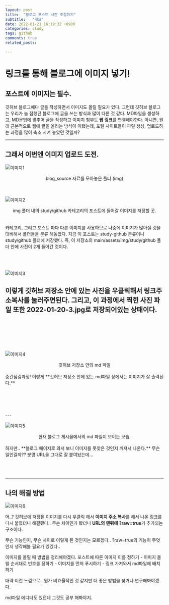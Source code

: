 ```yaml
---
layout: post
title:  "블로그 포스트 시간 조절하기"
subtitle:   "개요"
date: 2022-01-21 16:19:32 +0900
categories: study
tags: github
comments: true
related_posts:

---
```



# 링크를 통해 블로그에 이미지 넣기!

## 포스트에 이미지는 필수.

깃허브 블로그에다 글을 작성하면서 이미지도 올릴 필요가 있다.
그런데 깃허브 블로그는 우리가 늘 접했던 블로그에 글을 쓰는 방식과 많이 다른 것 같다.
MD파일을 생성하고, MD문법에 맞추어 글을 작성하고 이미지 첨부도 **웹 링크**를 연결해야한다.
아니면, 원래 근본적으로 웹에 글을 올리는 방식이 이랬는데, 포털 사이트들이 파일 생성, 업로드하는 과정을 많이 축소 시켜 놓았던 것일까?

---
## 그래서 이번엔 이미지 업로드 도전.

![이미지1](https://github.com/wookikim95/wookikim95.github.io/blob/main/assets/img/study/github/2022-01-20_1.jpg?raw=true)
<center>blog_source 자료를 모아놓은 폴더 (img)</center><br/>
<br/>

![이미지2](https://github.com/wookikim95/wookikim95.github.io/blob/main/assets/img/study/github/2022-01-20_2.jpg?raw=true)
<center>img 폴더 내의 study/github 카테고리의 포스트에 들어갈 이미지를 저장할 곳.</center><br/>
<br/>
카테고리, 그리고 포스트 마다 다른 이미지를 사용하므로 나중에 이미지가 많아질 것을 대비해서
폴더들을 분류 해놓았다. 지금 이 포스트는 study-github 분류이니 study/github 폴더에 저장했다.
즉, 이 저장소의 main/assets/img/study/github 폴더 안에 사진이 2개 들어간 것이다.  
<br/>
<br/>
<br/>
<br/>

![이미지3](https://github.com/wookikim95/wookikim95.github.io/blob/main/assets/img/study/github/2022-01-20_3.jpg?raw=true)

이렇게 깃허브 저장소 안에 있는 사진을 우클릭해서 링크주소복사를 눌러주면된다.
그리고, 이 과정에서 찍힌 사진 파일 또한 2022-01-20-3.jpg로 저장되어있는 상태이다.  
<br/>
<br/>
<br/>
<br/>
---

![이미지4](https://github.com/wookikim95/wookikim95.github.io/blob/main/assets/img/study/github/2022-01-20_4.jpg?raw=true)
<center>깃허브 저장소 안의 md 파일</center><br/>
중간점검과정! 이렇게 **깃허브 저장소 안에 있는 md파일 상에서는 이미지가 잘 출력된다.**<br/>
<br/>
<br/>
<br/>
<br/>
<br/>
---

![이미지5](https://github.com/wookikim95/wookikim95.github.io/blob/main/assets/img/study/github/2022-01-20_5.jpg?raw=true)
<center>현재 블로그 게시물에서의 md 파일이 보이는 모습.</center>  <br/>
하지만.. **블로그 페이지로 와서 보니 이미지를 못찾은 것인지 깨져서 나온다.** 무슨일인걸까??  
분명 URL을 그대로 잘 붙여놨는데...  

<br/>
<br/>
<br/>
<br/>

---
## 나의 해결 방법


![이미지6](https://github.com/wookikim95/wookikim95.github.io/blob/main/assets/img/study/github/2022-01-20_6.jpg?raw=true)

어..?
깃허브에 저장된 이미지를 다시 우클릭 해서 **이미지 주소 복사**를 해서 나온 링크를 다시 붙였더니 해결됐다..
무슨 차이인가 봤더니 **URL의 맨뒤에 ?raw=true**가 추가되는 구조이다.

무슨 기능인지, 무슨 차이로 이렇게 된 것인지는 모르겠다..
?raw=true의 기능이 무엇인지 생각해볼 필요가 있겠다..

이미지를 올릴 때 방법을 정리해야겠다.
포스트에 따른 이미지 이름 정하기 - 이미지 올릴 순서대로 번호를 정하기 - 이미지를 먼저 푸시하기 - 링크 가져와서 md파일에 배치하기

대략 이런 느낌으로..
뭔가 비효율적인 것 같지만 더 좋은 방법을 찾거나 연구해봐야겠다.

md파일 에디터도 있던데 그것도 공부 해봐야지.